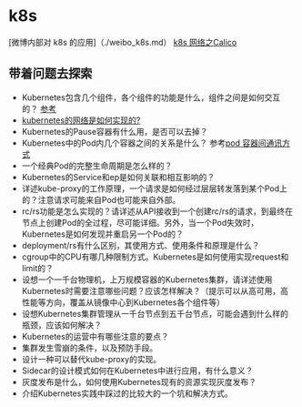 # k8s

[微博内部对 k8s 的应用]（./weibo_k8s.md）
[k8s 网络之Calico](./Calico.md)

## 带着问题去探索

* Kubernetes包含几个组件，各个组件的功能是什么，组件之间是如何交互的？ [参考](http://dockone.io/article/2288)
* [kubernetes的网络是如何实现的?](k8s_net.md)
* Kubernetes的Pause容器有什么用，是否可以去掉？
* Kubernetes中的Pod内几个容器之间的关系是什么？ 参考[pod 容器间通讯方式](https://blog.csdn.net/weixin_29115985/article/details/78963125)
* 一个经典Pod的完整生命周期是怎么样的？
* Kubernetes的Service和ep是如何关联和相互影响的？
* 详述kube-proxy的工作原理，一个请求是如何经过层层转发落到某个Pod上的？注意请求可能来自Pod也可能来自外部。
* rc/rs功能是怎么实现的？请详述从API接收到一个创建rc/rs的请求，到最终在节点上创建Pod的全过程，尽可能详细。另外，当一个Pod失效时，Kubernetes是如何发现并重启另一个Pod的？
* deployment/rs有什么区别，其使用方式、使用条件和原理是什么？
* cgroup中的CPU有哪几种限制方式。Kubernetes是如何使用实现request和limit的？
* 设想一个一千台物理机，上万规模容器的Kubernetes集群，请详述使用Kubernetes时需要注意哪些问题？应该怎样解决？（提示可以从高可用，高性能等方向，覆盖从镜像中心到Kubernetes各个组件等）
* 设想Kubernetes集群管理从一千台节点到五千台节点，可能会遇到什么样的瓶颈，应该如何解决？
* Kubernetes的运营中有哪些注意的要点？
* 集群发生雪崩的条件，以及预防手段。
* 设计一种可以替代kube-proxy的实现。
* Sidecar的设计模式如何在Kubernetes中进行应用，有什么意义？
* 灰度发布是什么，如何使用Kubernetes现有的资源实现灰度发布？
* 介绍Kubernetes实践中踩过的比较大的一个坑和解决方式。
